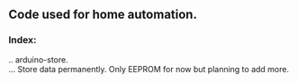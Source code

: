 ## Code used for home automation.

### Index:
.. arduino-store.  
...  Store data permanently. Only EEPROM for now but planning to add more. 

